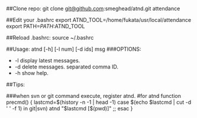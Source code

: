 ##Clone repo:
	git clone git@github.com:smeghead/atnd.git attendance

##Edit your .bashrc
	export ATND_TOOL=/home/fukata/usr/local/attendance
	export PATH=$PATH:$ATND_TOOL

##Reload .bashrc:
	source ~/.bashrc

##Usage:
	atnd [-h] [-l num] [-d ids] msg 
###OPTIONS:
- -l display latest messages.
- -d delete messages. separated comma ID.
- -h show help.

##Tips:

###when svn or git command execute, register atnd.
    #for atnd
    function precmd() {
      lastcmd=$(history -n -1 | head -1)
      case $(echo $lastcmd | cut -d ' ' -f 1) in
        git|svn)
          atnd "$lastcmd [$(pwd)]"
          ;;
      esac
    }

